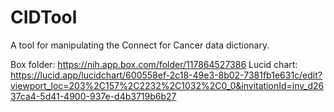 # CIDTool
A tool for manipulating the Connect for Cancer data dictionary.

Box folder: https://nih.app.box.com/folder/117864527386
Lucid chart: https://lucid.app/lucidchart/600558ef-2c18-49e3-8b02-7381fb1e631c/edit?viewport_loc=203%2C157%2C2232%2C1032%2C0_0&invitationId=inv_d2637ca4-5d41-4900-937e-d4b3719b6b27
